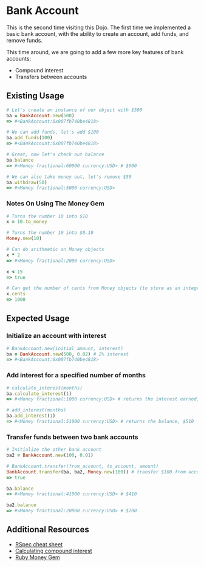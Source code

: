 # Bank Account
This is the second time visiting this Dojo. The first time we implemented a basic bank account, with the ability to create an account, add funds, and remove funds.

This time around, we are going to add a few more key features of bank accounts:

- Compound interest
- Transfers between accounts


## Existing Usage
```ruby
# Let's create an instance of our object with $500
ba = BankAccount.new(500)
=> #<BankAccount:0x007fb740be4818>

# We can add funds, let's add $100
ba.add_funds(100)
=> #<BankAccount:0x007fb740be4818>

# Great, now let's check out balance
ba.balance
=> #<Money fractional:60000 currency:USD> # $600

# We can also take money out, let's remove $50
ba.withdraw(50)
=> #<Money fractional:5000 currency:USD>
```

### Notes On Using The Money Gem
```ruby
# Turns the number 10 into $10
x = 10.to_money

# Turns the number 10 into $0.10
Money.new(10)

# Can do arithmetic on Money objects
x * 2
=> #<Money fractional:2000 currency:USD>

x < 15
=> true

# Can get the number of cents from Money objects (to store as an integer, perhaps)
x.cents
=> 1000
```

## Expected Usage

### Initialize an account with interest
```ruby
# BankAccount.new(initial_amount, interest)
ba = BankAccount.new(500, 0.02) # 2% interest
=> #<BankAccount:0x007fb740be4818>
```

### Add interest for a specified number of months
```ruby
# calculate_interest(months)
ba.calculate_interest(1)
=> #<Money fractional:1000 currency:USD> # returns the interest earned, $10

# add_interest(months)
ba.add_interest(1)
=> #<Money fractional:51000 currency:USD> # returns the balance, $510
```

### Transfer funds between two bank accounts
```ruby
# Initialize the other bank account
ba2 = BankAccount.new(100, 0.01)

# BankAccount.transfer(from_account, to_account, amount)
BankAccount.transfer(ba, ba2, Money.new(100)) # transfer $100 from account ba to account ba2
=> true

ba.balance
=> #<Money fractional:41000 currency:USD> # $410

ba2.balance
=> #<Money fractional:20000 currency:USD> # $200
```


## Additional Resources

- [RSpec cheat sheet](http://www.anchor.com.au/blog/2013/03/updated-rspec-cheatsheet/)
- [Calculating compound interest](http://en.wikipedia.org/wiki/Compound_interest#Simplified_calculation)
- [Ruby Money Gem](https://github.com/RubyMoney/money)

